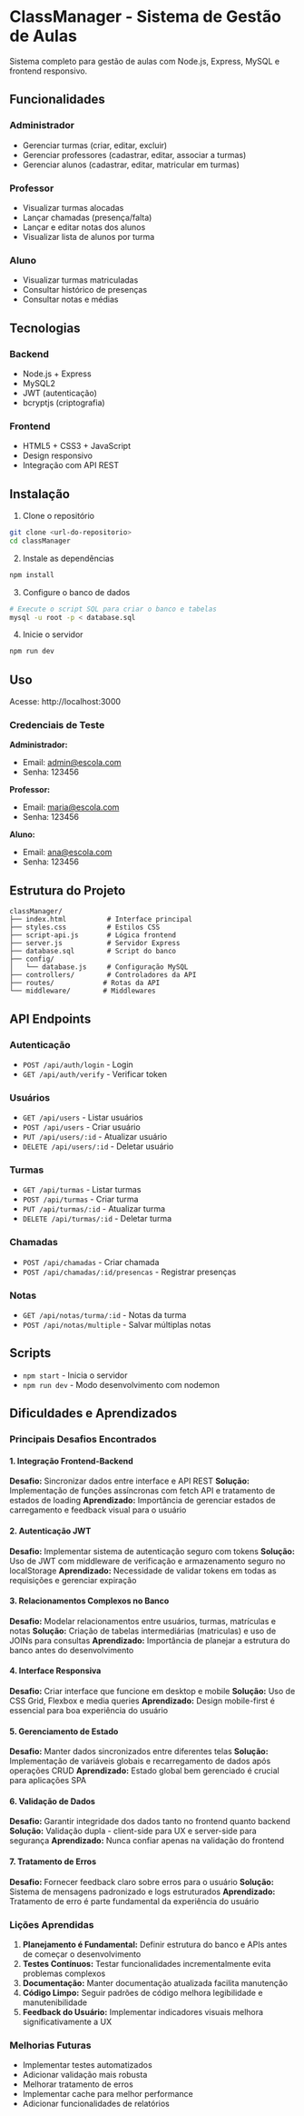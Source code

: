 # ClassManager - Sistema de Gestão de Aulas

Sistema completo para gestão de aulas com Node.js, Express, MySQL e frontend responsivo.

## Funcionalidades

### Administrador
- Gerenciar turmas (criar, editar, excluir)
- Gerenciar professores (cadastrar, editar, associar a turmas)
- Gerenciar alunos (cadastrar, editar, matricular em turmas)

### Professor
- Visualizar turmas alocadas
- Lançar chamadas (presença/falta)
- Lançar e editar notas dos alunos
- Visualizar lista de alunos por turma

### Aluno
- Visualizar turmas matriculadas
- Consultar histórico de presenças
- Consultar notas e médias

## Tecnologias

### Backend
- Node.js + Express
- MySQL2
- JWT (autenticação)
- bcryptjs (criptografia)

### Frontend
- HTML5 + CSS3 + JavaScript
- Design responsivo
- Integração com API REST

## Instalação

1. Clone o repositório
```bash
git clone <url-do-repositorio>
cd classManager
```

2. Instale as dependências
```bash
npm install
```

3. Configure o banco de dados
```bash
# Execute o script SQL para criar o banco e tabelas
mysql -u root -p < database.sql
```

4. Inicie o servidor
```bash
npm run dev
```

## Uso

Acesse: http://localhost:3000

### Credenciais de Teste

**Administrador:**
- Email: admin@escola.com
- Senha: 123456

**Professor:**
- Email: maria@escola.com
- Senha: 123456

**Aluno:**
- Email: ana@escola.com
- Senha: 123456

## Estrutura do Projeto

```
classManager/
├── index.html          # Interface principal
├── styles.css          # Estilos CSS
├── script-api.js       # Lógica frontend
├── server.js           # Servidor Express
├── database.sql        # Script do banco
├── config/
│   └── database.js     # Configuração MySQL
├── controllers/        # Controladores da API
├── routes/            # Rotas da API
└── middleware/        # Middlewares
```

## API Endpoints

### Autenticação
- `POST /api/auth/login` - Login
- `GET /api/auth/verify` - Verificar token

### Usuários
- `GET /api/users` - Listar usuários
- `POST /api/users` - Criar usuário
- `PUT /api/users/:id` - Atualizar usuário
- `DELETE /api/users/:id` - Deletar usuário

### Turmas
- `GET /api/turmas` - Listar turmas
- `POST /api/turmas` - Criar turma
- `PUT /api/turmas/:id` - Atualizar turma
- `DELETE /api/turmas/:id` - Deletar turma

### Chamadas
- `POST /api/chamadas` - Criar chamada
- `POST /api/chamadas/:id/presencas` - Registrar presenças

### Notas
- `GET /api/notas/turma/:id` - Notas da turma
- `POST /api/notas/multiple` - Salvar múltiplas notas

## Scripts

- `npm start` - Inicia o servidor
- `npm run dev` - Modo desenvolvimento com nodemon

## Dificuldades e Aprendizados

### Principais Desafios Encontrados

#### 1. Integração Frontend-Backend
**Desafio:** Sincronizar dados entre interface e API REST
**Solução:** Implementação de funções assíncronas com fetch API e tratamento de estados de loading
**Aprendizado:** Importância de gerenciar estados de carregamento e feedback visual para o usuário

#### 2. Autenticação JWT
**Desafio:** Implementar sistema de autenticação seguro com tokens
**Solução:** Uso de JWT com middleware de verificação e armazenamento seguro no localStorage
**Aprendizado:** Necessidade de validar tokens em todas as requisições e gerenciar expiração

#### 3. Relacionamentos Complexos no Banco
**Desafio:** Modelar relacionamentos entre usuários, turmas, matrículas e notas
**Solução:** Criação de tabelas intermediárias (matriculas) e uso de JOINs para consultas
**Aprendizado:** Importância de planejar a estrutura do banco antes do desenvolvimento

#### 4. Interface Responsiva
**Desafio:** Criar interface que funcione em desktop e mobile
**Solução:** Uso de CSS Grid, Flexbox e media queries
**Aprendizado:** Design mobile-first é essencial para boa experiência do usuário

#### 5. Gerenciamento de Estado
**Desafio:** Manter dados sincronizados entre diferentes telas
**Solução:** Implementação de variáveis globais e recarregamento de dados após operações CRUD
**Aprendizado:** Estado global bem gerenciado é crucial para aplicações SPA

#### 6. Validação de Dados
**Desafio:** Garantir integridade dos dados tanto no frontend quanto backend
**Solução:** Validação dupla - client-side para UX e server-side para segurança
**Aprendizado:** Nunca confiar apenas na validação do frontend

#### 7. Tratamento de Erros
**Desafio:** Fornecer feedback claro sobre erros para o usuário
**Solução:** Sistema de mensagens padronizado e logs estruturados
**Aprendizado:** Tratamento de erro é parte fundamental da experiência do usuário

### Lições Aprendidas

1. **Planejamento é Fundamental:** Definir estrutura do banco e APIs antes de começar o desenvolvimento
2. **Testes Contínuos:** Testar funcionalidades incrementalmente evita problemas complexos
3. **Documentação:** Manter documentação atualizada facilita manutenção
4. **Código Limpo:** Seguir padrões de código melhora legibilidade e manutenibilidade
5. **Feedback do Usuário:** Implementar indicadores visuais melhora significativamente a UX

### Melhorias Futuras

- Implementar testes automatizados
- Adicionar validação mais robusta
- Melhorar tratamento de erros
- Implementar cache para melhor performance
- Adicionar funcionalidades de relatórios